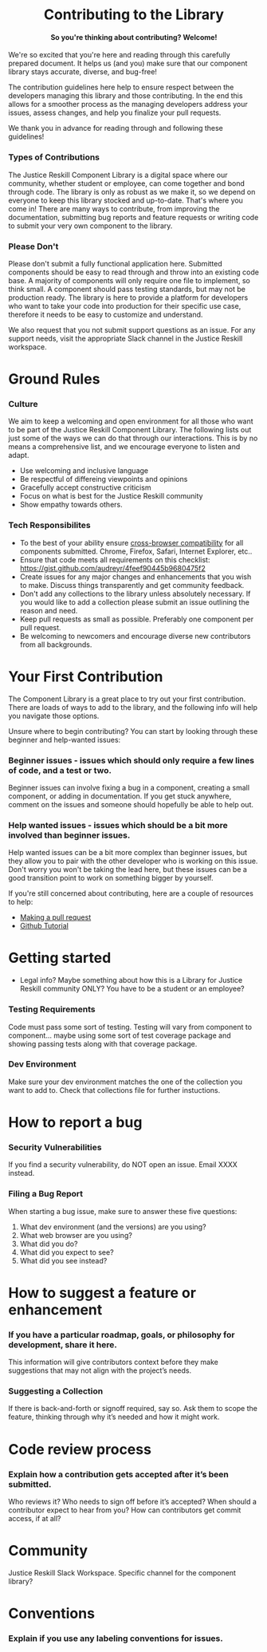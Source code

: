 <h1 align='center'> Contributing to the Library </h1>

<h4 align='center'> So you're thinking about contributing? Welcome! </h5>

We're so excited that you're here and reading through this carefully prepared document. It helps us (and you) make sure that our component library stays accurate, diverse, and bug-free! 

The contribution guidelines here help to ensure respect between the developers managing this library and those contributing. In the end this allows for a smoother process as the managing developers address your issues, assess changes, and help you finalize your pull requests. 

We thank you in advance for reading through and following these guidelines!

### Types of Contributions

The Justice Reskill Component Library is a digital space where our community, whether student or employee, can come together and bond through code. The library is only as robust as we make it, so we depend on everyone to keep this library stocked and up-to-date. That's where you come in! There are many ways to contribute, from improving the documentation, submitting bug reports and feature requests or writing code to submit your very own component to the library.

### Please Don't

Please don't submit a fully functional application here. Submitted components should be easy to read through and throw into an existing code base. A majority of components will only require one file to implement, so think small. A component should pass testing standards, but may not be production ready. The library is here to provide a platform for developers who want to take your code into production for their specific use case, therefore it needs to be easy to customize and understand.

We also request that you not submit support questions as an issue. For any support needs, visit the appropriate Slack channel in the Justice Reskill workspace.

# Ground Rules
### Culture
We aim to keep a welcoming and open environment for all those who want to be part of the Justice Reskill Component Library. The following lists out just some of the ways we can do that through our interactions. This is by no means a comprehensive list, and we encourage everyone to listen and adapt. 

- Use welcoming and inclusive language
- Be respectful of differeing viewpoints and opinions
- Gracefully accept constructive criticism
- Focus on what is best for the Justice Reskill community
- Show empathy towards others.

### Tech Responsibilites
- To the best of your ability ensure [cross-browser compatibility](https://developer.mozilla.org/en-US/docs/Learn/Tools_and_testing/Cross_browser_testing/Introduction) for all components submitted. Chrome, Firefox, Safari, Internet Explorer, etc..
- Ensure that code meets all requirements on this checklist: https://gist.github.com/audreyr/4feef90445b9680475f2
- Create issues for any major changes and enhancements that you wish to make. Discuss things transparently and get community feedback.
- Don't add any collections to the library unless absolutely necessary. If you would like to add a collection please submit an issue outlining the reason and need.
- Keep pull requests as small as possible. Preferably one component per pull request.
- Be welcoming to newcomers and encourage diverse new contributors from all backgrounds.

# Your First Contribution
The Component Library is a great place to try out your first contribution. There are loads of ways to add to the library, and the following info will help you navigate those options.

Unsure where to begin contributing? You can start by looking through these beginner and help-wanted issues:
### Beginner issues - issues which should only require a few lines of code, and a test or two.
   Beginner issues can involve fixing a bug in a component, creating a small component, or adding in documentation. If you get stuck anywhere, comment on the issues and someone should hopefully be able to help out. 
   
### Help wanted issues - issues which should be a bit more involved than beginner issues. 
   Help wanted issues can be a bit more complex than beginner issues, but they allow you to pair with the other developer who is working on this issue. Don't worry you won't be taking the lead here, but these issues can be a good transition point to work on something bigger by yourself. 

If you're still concerned about contributing, here are a couple of resources to help:
- [Making a pull request](http://makeapullrequest.com/)
- [Github Tutorial](https://www.youtube.com/watch?v=RGOj5yH7evk)

# Getting started

* Legal info? Maybe something about how this is a Library for Justice Reskill community ONLY? You have to be a student or an employee? 

### Testing Requirements
Code must pass some sort of testing. Testing will vary from component to component... maybe using some sort of test coverage package and showing passing tests along with that coverage package.

### Dev Environment
Make sure your dev environment matches the one of the collection you want to add to. Check that collections file for further instuctions. 

# How to report a bug
### Security Vulnerabilities
If you find a security vulnerability, do NOT open an issue. Email XXXX instead.

### Filing a Bug Report

When starting a bug issue, make sure to answer these five questions:
1. What dev environment (and the versions) are you using?
2. What web browser are you using?
3. What did you do?
4. What did you expect to see?
5. What did you see instead?


# How to suggest a feature or enhancement
### If you have a particular roadmap, goals, or philosophy for development, share it here.
This information will give contributors context before they make suggestions that may not align with the project’s needs.

### Suggesting a Collection
If there is back-and-forth or signoff required, say so. Ask them to scope the feature, thinking through why it’s needed and how it might work.

# Code review process
### Explain how a contribution gets accepted after it’s been submitted.
Who reviews it? Who needs to sign off before it’s accepted? When should a contributor expect to hear from you? How can contributors get commit access, if at all?

# Community
Justice Reskill Slack Workspace. Specific channel for the component library?

# Conventions
### Explain if you use any labeling conventions for issues.


